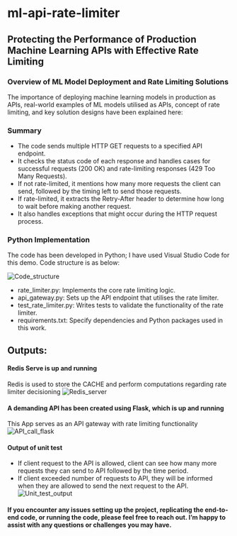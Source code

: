 # ml-api-rate-limiter

## Protecting the Performance of Production Machine Learning APIs with Effective Rate Limiting

### Overview of ML Model Deployment and Rate Limiting Solutions
The importance of deploying machine learning models in production as APIs, real-world examples of ML models utilised as APIs, concept of rate limiting, and key solution designs have been explained here: 

### Summary
- The code sends multiple HTTP GET requests to a specified API endpoint.
- It checks the status code of each response and handles cases for successful requests (200 OK) and rate-limiting responses (429 Too Many Requests).
- If not rate-limited, it mentions how many more requests the client can send, followed by the timing left to send those requests.
- If rate-limited, it extracts the Retry-After header to determine how long to wait before making another request.
- It also handles exceptions that might occur during the HTTP request process.


### Python Implementation
The code has been developed in Python; I have used Visual Studio Code for this demo. Code structure is as below:

![Code_structure](https://github.com/user-attachments/assets/32087172-71fe-43c8-84a7-eac2d57482f9)

- rate_limiter.py: Implements the core rate limiting logic.
- api_gateway.py: Sets up the API endpoint that utilises the rate limiter.
- test_rate_limiter.py: Writes tests to validate the functionality of the rate limiter.
- requirements.txt: Specify dependencies and Python packages used in this work.


## Outputs:

#### Redis Serve is up and running
Redis is used to store the CACHE and perform computations regarding rate limiter decisioning
![Redis_server](https://github.com/user-attachments/assets/708a8257-ed26-459f-b591-9d4bff1e6717)

#### A demanding API has been created using Flask, which is up and running
This App serves as an API gateway with rate limiting functionality
![API_call_flask](https://github.com/user-attachments/assets/d5a91361-304f-4c78-ba77-5dd587331297)

#### Output of unit test
- If client request to the API is allowed, client can see how many more requests they can send to API followed by the time period.
- If client exceeded number of requests to API, they will be informed when they are allowed to send the next request to the API.
![Unit_test_output](https://github.com/user-attachments/assets/87e79913-8053-4d66-a312-23b1d40909b0)

#### If you encounter any issues setting up the project, replicating the end-to-end code, or running the code, please feel free to reach out. I’m happy to assist with any questions or challenges you may have.
